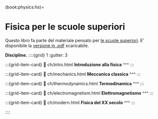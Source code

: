 (book:physics:hs)=
# Fisica per le scuole superiori

Questo libro fa parte del materiale pensato per [le scuole superiori](https://basics2022.github.io/bbooks-hs). E' disponibile la [versione in .pdf](https://www.github.com/Basics2022/bbooks-physics-hs/blob/master/_build/latex/book.pdf) scaricabile.

<!--
<span style="color:red">
Questo libro potrebbe diventare la **landing page** per la fisica delle scuole superiori. 
Per ora colleziona gli argomenti. L'organizzazione migliore verrà decisa in un secondo momento.
</span>
-->

**Discipline.**
::::{grid} 1
:gutter: 3

:::{grid-item-card}
:link: ch/intro.html
**Introduzione alla fisica**
^^^
:::

:::{grid-item-card} 
:link: ch/mechanics.html
**Meccanica classica**
^^^
:::

:::{grid-item-card}
:link: ch/thermodynamics.html
**Termodinamica**
^^^
:::

:::{grid-item-card}
:link: ch/electromagnetism.html
**Elettromagnetismo**
^^^
:::

:::{grid-item-card}
:link: ch/modern.html
**Fisica del XX secolo**
^^^
:::

::::


<!--
## Argomenti
```{dropdown} Introduzione alla fisica
```
```{dropdown} Meccanica classica
```
```{dropdown} Termodinamica
```
```{dropdown} Elettromagnetismo
```
```{dropdown} Fisica moderna
```
-->
<!--
- Introduzione alla fisica: metodo sperimentale, misura, grandezze,...
- Meccanica classica
- Termodinamica classica
- Elettromagnetismo classico
- Fisica moderna
-->

